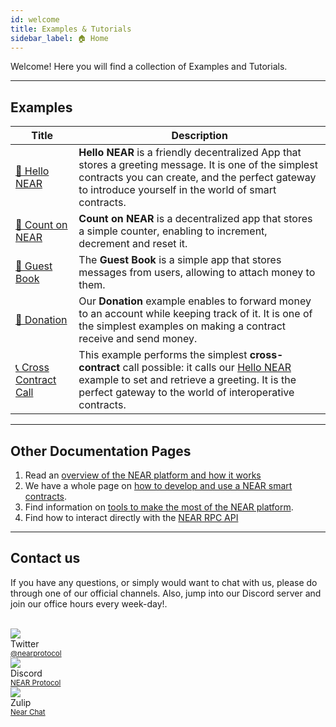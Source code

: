 ```yaml
---
id: welcome
title: Examples & Tutorials
sidebar_label: 🏠 Home
---
```


Welcome! Here you will find a collection of Examples and Tutorials.

<hr class="subsection" />

## Examples

| Title                                     | Description                                                                                                                                                                                                                        |
| ----------------------------------------- | ---------------------------------------------------------------------------------------------------------------------------------------------------------------------------------------------------------------------------------- |
| [👋 Hello NEAR](examples/hello-near.md)    | **Hello NEAR** is a friendly decentralized App that stores a greeting message. It is one of the simplest contracts you can create, and the perfect gateway to introduce yourself in the world of smart contracts.                  |
| [🧮 Count on NEAR](examples/count-near.md) | **Count on NEAR** is a decentralized app that stores a simple counter, enabling to increment, decrement and reset it.                                                                                                              |
| [📖 Guest Book](examples/guest-book.md)    | The **Guest Book** is a simple app that stores messages from users, allowing to attach money to them.                                                                                                                              |
| [🙏 Donation](examples/donation.md)        | Our **Donation** example enables to forward money to an account while keeping track of it.  It is one of the simplest examples on making a contract receive and send money.                                                        |
| [📞 Cross Contract Call](examples/xcc.md)  | This example performs the simplest **cross-contract** call possible: it calls our [Hello NEAR](examples/hello-near.md) example to set and retrieve a greeting. It is the perfect gateway to the world of interoperative contracts. |


<hr class="subsection" />

## Other Documentation Pages

1. Read an [overview of the NEAR platform and how it works](../1.concepts/welcome.md)
2. We have a whole page on [how to develop and use a NEAR smart contracts](../2.develop/welcome.md).
3. Find information on [tools to make the most of the NEAR platform](../3.tools/welcome.md).
4. Find how to interact directly with the [NEAR RPC API](../4.api/rpc/introduction.md)


<hr class="subsection" />

## Contact us

If you have any questions, or simply would want to chat with us, please do through one of our official channels. Also, jump into our Discord server and join our office hours every week-day!.

<br/>

<div class="container">
  <div class="row">
    <div class="col col--2">
      <div class="avatar">
        <img
          class="avatar__photo"
          src={require("@site/static/docs/assets/home/twitter.png").default} />
        <div class="avatar__intro">
          <div class="avatar__name">Twitter</div>
          <small class="avatar__subtitle"><a href="https://twitter.com/@nearprotocol">@nearprotocol</a></small>
        </div>
      </div>
    </div>
    <div class="col col--2">
      <div class="avatar">
        <img
          class="avatar__photo"
          src={require("@site/static/docs/assets/home/discord.png").default} />
        <div class="avatar__intro">
          <div class="avatar__name">Discord</div>
          <small class="avatar__subtitle"><a href="https://discord.gg/kwYjDn4yka">NEAR Protocol</a></small>
        </div>
      </div>
    </div>
    <div class="col col--2">
      <div class="avatar">
        <img
          class="avatar__photo"
          src={require("@site/static/docs/assets/home/zulip.png").default} />
        <div class="avatar__intro">
          <div class="avatar__name">Zulip</div>
          <small class="avatar__subtitle"><a href="https://near.zulipchat.com/">Near Chat</a></small>
        </div>
      </div>
    </div>
  </div>
</div>